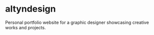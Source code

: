 # altyndesign
Personal portfolio website for a graphic designer showcasing creative works and projects.
